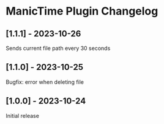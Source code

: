 # ManicTime Plugin Changelog

## [1.1.1] - 2023-10-26

Sends current file path every 30 seconds

## [1.1.0] - 2023-10-25

Bugfix: error when deleting file


## [1.0.0] - 2023-10-24

Initial release

